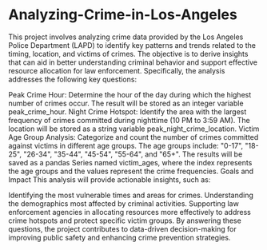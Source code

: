 # Analyzing-Crime-in-Los-Angeles


This project involves analyzing crime data provided by the Los Angeles Police Department (LAPD)  to identify key patterns and trends related to the timing, location, and victims of crimes. The objective is to derive insights that can aid in better understanding criminal behavior and support effective resource allocation for law enforcement. Specifically, the analysis addresses the following key questions:



Peak Crime Hour:
Determine the hour of the day during which the highest number of crimes occur.
The result will be stored as an integer variable peak_crime_hour.
Night Crime Hotspot:
Identify the area with the largest frequency of crimes committed during nighttime (10 PM to 3:59 AM).
The location will be stored as a string variable peak_night_crime_location.
Victim Age Group Analysis:
Categorize and count the number of crimes committed against victims in different age groups.
The age groups include: "0-17", "18-25", "26-34", "35-44", "45-54", "55-64", and "65+".
The results will be saved as a pandas Series named victim_ages, where the index represents the age groups and the values represent the crime frequencies.
Goals and Impact
This analysis will provide actionable insights, such as:


Identifying the most vulnerable times and areas for crimes.
Understanding the demographics most affected by criminal activities.
Supporting law enforcement agencies in allocating resources more effectively to address crime hotspots and protect specific victim groups.
By answering these questions, the project contributes to data-driven decision-making for improving public safety and enhancing crime prevention strategies.
